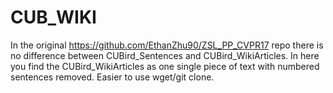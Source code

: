 # CUB_WIKI

In the original https://github.com/EthanZhu90/ZSL_PP_CVPR17 repo there is no difference between CUBird_Sentences and CUBird_WikiArticles. In here you find the CUBird_WikiArticles as one single piece of text with numbered sentences removed. Easier to use wget/git clone.
